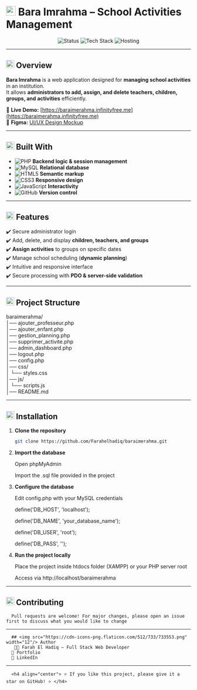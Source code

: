 # <img src="https://cdn-icons-png.flaticon.com/512/1170/1170576.png" width="26"/> Bara Imrahma – School Activities Management  

<p align="center">
  <img src="https://img.shields.io/badge/Status-Completed-brightgreen?style=for-the-badge" alt="Status" />
  <img src="https://img.shields.io/badge/Made%20With-PHP%20%7C%20MySQL%20%7C%20HTML%20%7C%20CSS%20%7C%20JS-orange?style=for-the-badge" alt="Tech Stack" />
  <img src="https://img.shields.io/badge/Deployed%20On-InfinityFree-2E9AFE?style=for-the-badge" alt="Hosting" />
</p>

---

## <img src="https://cdn-icons-png.flaticon.com/512/1828/1828884.png" width="22"/> Overview  

**Bara Imrahma** is a web application designed for **managing school activities** in an institution.  
It allows **administrators to add, assign, and delete teachers, children, groups, and activities** efficiently.  

🔗 **Live Demo:** [https://baraimerahma.infinityfree.me](https://baraimerahma.infinityfree.me)  
🔗 **Figma:** [UI/UX Design Mockup](https://www.figma.com/design/67nymka5nh4nfaUfRrtQqB/Untitled?node-id=0-1&t=QXsT72ibXbOh9p8o-1)  

---

## <img src="https://cdn-icons-png.flaticon.com/512/3135/3135715.png" width="22"/> Built With  

- ![PHP](https://img.shields.io/badge/PHP-777BB4?logo=php&logoColor=white&style=flat) **Backend logic & session management**  
- ![MySQL](https://img.shields.io/badge/MySQL-4479A1?logo=mysql&logoColor=white&style=flat) **Relational database**  
- ![HTML5](https://img.shields.io/badge/HTML5-E34F26?logo=html5&logoColor=white&style=flat) **Semantic markup**  
- ![CSS3](https://img.shields.io/badge/CSS3-1572B6?logo=css3&logoColor=white&style=flat) **Responsive design**  
- ![JavaScript](https://img.shields.io/badge/JavaScript-F7DF1E?logo=javascript&logoColor=black&style=flat) **Interactivity**  
- ![GitHub](https://img.shields.io/badge/GitHub-181717?logo=github&logoColor=white&style=flat) **Version control**  

---

## <img src="https://cdn-icons-png.flaticon.com/512/1828/1828743.png" width="22"/> Features  

✔️ Secure administrator login  
✔️ Add, delete, and display **children, teachers, and groups**  
✔️ **Assign activities** to groups on specific dates  
✔️ Manage school scheduling (**dynamic planning**)  
✔️ Intuitive and responsive interface  
✔️ Secure processing with **PDO & server-side validation**  

---

## <img src="https://cdn-icons-png.flaticon.com/512/1828/1828961.png" width="22"/> Project Structure  

baraimerahma/  
│── ajouter_professeur.php  
│── ajouter_enfant.php  
│── gestion_planning.php  
│── supprimer_activite.php  
│── admin_dashboard.php  
│── logout.php  
│── config.php  
│── css/  
│   └── styles.css  
│── js/  
│   └── scripts.js  
│── README.md  

---

## <img src="https://cdn-icons-png.flaticon.com/512/1828/1828970.png" width="22"/> Installation  

1. **Clone the repository**  
   ```bash
   git clone https://github.com/Farahelhadiq/baraimerahma.git
 2. **Import the database**
    
      Open phpMyAdmin
    
      Import the .sql file provided in the project
    
3.  **Configure the database**
   
       Edit config.php with your MySQL credentials
    
       define('DB_HOST', 'localhost');
    
       define('DB_NAME', 'your_database_name');
    
       define('DB_USER', 'root');
    
       define('DB_PASS', '');
    
4. **Run the project locally**
   
      Place the project inside htdocs folder (XAMPP) or your PHP server root
   
      Access via http://localhost/baraimerahma
   
---

   ## <img src="https://cdn-icons-png.flaticon.com/512/1828/1828859.png" width="22"/> Contributing
      Pull requests are welcome! For major changes, please open an issue first to discuss what you would like to change
---
      ## <img src="https://cdn-icons-png.flaticon.com/512/733/733553.png" width="12"/> Author
       👩‍💻 Farah El Hadiq – Full Stack Web Developer
      🔗 Portfolio
      🔗 LinkedIn        
---

      <h4 align="center"> ⭐ If you like this project, please give it a star on GitHub! ⭐ </h4>
